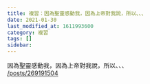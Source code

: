 ```yaml
---
title: 複習：因為聖靈感動我，因為上帝對我說，所以、、、
date: 2021-01-30
last_modified_at: 1611993600
category: 複習
tags: []
sidebar: 
---
```


<p>因為聖靈感動我，因為上帝對我說，所以、、、<br/>
<a href="/posts/269191504" target="_blank">/posts/269191504</a></p>
<p> </p>
